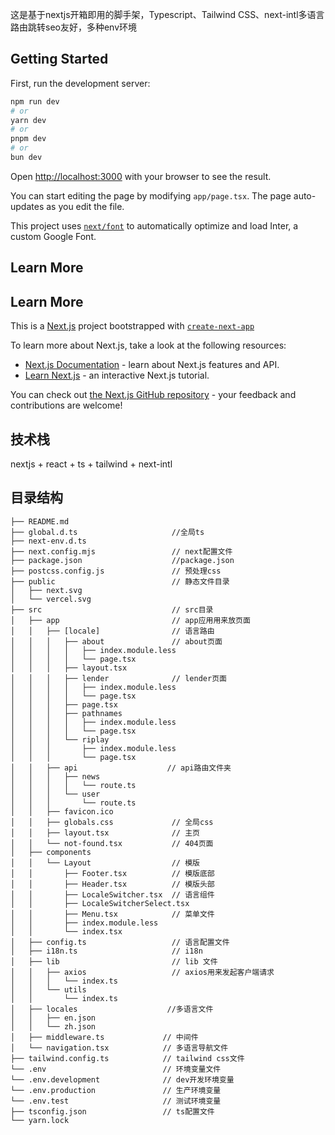 这是基于nextjs开箱即用的脚手架，Typescript、Tailwind CSS、next-intl多语言路由跳转seo友好，多种env环境

## Getting Started

First, run the development server:

```bash
npm run dev
# or
yarn dev
# or
pnpm dev
# or
bun dev
```

Open [http://localhost:3000](http://localhost:3000) with your browser to see the result.

You can start editing the page by modifying `app/page.tsx`. The page auto-updates as you edit the file.

This project uses [`next/font`](https://nextjs.org/docs/basic-features/font-optimization) to automatically optimize and load Inter, a custom Google Font.

## Learn More

## Learn More

This is a [Next.js](https://nextjs.org/) project bootstrapped with [`create-next-app`](https://github.com/vercel/next.js/tree/canary/packages/create-next-app)

To learn more about Next.js, take a look at the following resources:

- [Next.js Documentation](https://nextjs.org/docs) - learn about Next.js features and API.
- [Learn Next.js](https://nextjs.org/learn) - an interactive Next.js tutorial.

You can check out [the Next.js GitHub repository](https://github.com/vercel/next.js/) - your feedback and contributions are welcome!

## 技术栈

nextjs + react + ts + tailwind + next-intl

## 目录结构

```
├── README.md
├── global.d.ts                     //全局ts
├── next-env.d.ts
├── next.config.mjs                 // next配置文件
├── package.json                    //package.json
├── postcss.config.js               // 预处理css
├── public                          // 静态文件目录
│   ├── next.svg
│   └── vercel.svg
├── src                             // src目录
│   ├── app                         // app应用用来放页面
│   │   ├── [locale]                // 语言路由
│   │   │   ├── about               // about页面
│   │   │   │   ├── index.module.less
│   │   │   │   └── page.tsx
│   │   │   ├── layout.tsx
│   │   │   ├── lender              // lender页面
│   │   │   │   ├── index.module.less
│   │   │   │   └── page.tsx
│   │   │   ├── page.tsx
│   │   │   ├── pathnames
│   │   │   │   ├── index.module.less
│   │   │   │   └── page.tsx
│   │   │   └── riplay
│   │   │       ├── index.module.less
│   │   │       └── page.tsx
│   │   ├── api                    // api路由文件夹
│   │   │   ├── news
│   │   │   │   └── route.ts
│   │   │   └── user
│   │   │       └── route.ts
│   │   ├── favicon.ico
│   │   ├── globals.css             // 全局css
│   │   ├── layout.tsx              // 主页
│   │   └── not-found.tsx           // 404页面
│   ├── components
│   │   └── Layout                  // 模版
│   │       ├── Footer.tsx          // 模版底部
│   │       ├── Header.tsx          // 模版头部
│   │       ├── LocaleSwitcher.tsx  // 语言组件
│   │       ├── LocaleSwitcherSelect.tsx
│   │       ├── Menu.tsx            // 菜单文件
│   │       ├── index.module.less
│   │       └── index.tsx
│   ├── config.ts                   // 语言配置文件
│   ├── i18n.ts                     // i18n
│   ├── lib                         // lib 文件
│   │   ├── axios                   // axios用来发起客户端请求
│   │   │   └── index.ts
│   │   └── utils
│   │       └── index.ts
│   ├── locales                    //多语言文件
│   │   ├── en.json
│   │   └── zh.json
│   ├── middleware.ts             // 中间件
│   └── navigation.tsx            // 多语言导航文件
├── tailwind.config.ts            // tailwind css文件
└── .env                          // 环境变量文件
└── .env.development              // dev开发环境变量
└── .env.production               // 生产环境变量
└── .env.test                     // 测试环境变量
├── tsconfig.json                 // ts配置文件
└── yarn.lock

```
